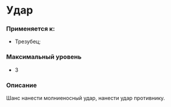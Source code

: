 # Удар

### Применяется к:

* Трезубец;

### Максимальный уровень&#x20;

* 3

### Описание&#x20;

Шанс нанести молниеносный удар, нанести удар противнику.
